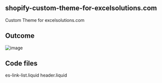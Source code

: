 ## shopify-custom-theme-for-excelsolutions.com
 Custom Theme for excelsolutions.com
## Outcome
![image](https://github.com/chukdozie/shopify-custom-theme-for-excelsolutions.com/assets/131551327/78c4aa0b-d205-4f09-8032-62d8231541cd)

## Code files
es-link-list.liquid
header.liquid
